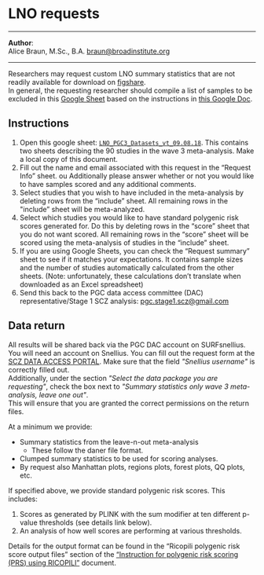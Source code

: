 # LNO requests
***
**Author**: <br> Alice Braun, M.Sc., B.A. [braun@broadinstitute.org](mailto:braun@broadinstitute.org)<br> 
***
Researchers may request custom LNO summary statistics that are not readily available for download on [figshare](https://figshare.com/articles/dataset/scz2022/19426775). <br>
In general, the requesting researcher should compile a list of samples to be excluded in this [Google Sheet](https://docs.google.com/spreadsheets/d/1rdb5Dzvls87X9UJ-UmUVpGWTPt6Rv3h25JFjjhO3Ei0/edit?gid=0#gid=0) based on the instructions in [this Google Doc](https://docs.google.com/document/d/1Z3eNTOAsybHXeWLqsiy-jCWAMqA8_4ZD2UEziJao2Wo/edit?tab=t.0).

## Instructions
1. Open this google sheet: [`LNO_PGC3_Datasets_vt_09.08.18`](https://docs.google.com/spreadsheets/d/1rdb5Dzvls87X9UJ-UmUVpGWTPt6Rv3h25JFjjhO3Ei0/edit?gid=0#gid=0). This contains two sheets describing the 90 studies in the wave 3 meta-analysis. Make a local copy of this document.
2. Fill out the name and email associated with this request in the “Request Info” sheet. ou Additionally please answer whether or not you would like to have samples scored and any additional comments. 
3. Select studies that you wish to have included in the meta-analysis by deleting rows from the “include” sheet. All remaining rows in the "include” sheet will be meta-analyzed.
4. Select which studies you would like to have standard polygenic risk scores generated for. Do this by deleting rows in the “score” sheet that you do not want scored. All remaining rows in the “score” sheet will be scored using the meta-analysis of studies in the “include” sheet.
5. If you are using Google Sheets, you can check the “Request summary” sheet to see if it matches your expectations. It contains sample sizes and the number of studies automatically calculated from the other sheets. (Note: unfortunately, these calculations don’t translate when downloaded as an Excel spreadsheet)
6. Send this back to the PGC data access committee (DAC) representative/Stage 1 SCZ analysis: pgc.stage1.scz@gmail.com  

## Data return
All results will be shared back via the PGC DAC account on SURFsnellius. You will need an account on Snellius. You can fill out the request form at the [SCZ DATA ACCESS PORTAL](https://pgcdataaccess.formstack.com/forms/pgc_data_access_scz). Make sure that the field *"Snellius username"* is correctly filled out. <br> Additionally, under the section *"Select the data package you are requesting"*, check the box next to *"Summary statistics only wave 3 meta-analysis, leave one out"*. <br> This will ensure that you are granted the correct permissions on the return files.

At a minimum we provide: <br>
- Summary statistics from the leave-n-out meta-analysis  <br>
    - These follow the daner file format.  <br>
- Clumped summary statistics to be used for scoring analyses.  <br>
- By request also Manhattan plots, regions plots, forest plots, QQ plots, etc.  <br>

If specified above, we provide standard polygenic risk scores. This includes:
1. Scores as generated by PLINK with the sum modifier at ten different p-value thresholds (see details link below).
2. An analysis of how well scores are performing at various thresholds.

Details for the output format can be found in the “Ricopili polygenic risk score output files” section of the [“Instruction for polygenic risk scoring (PRS) using RICOPILI”](https://docs.google.com/document/d/10jvLvnrPIz9zRKlRfMeW8HsHDxEIbs84yP3Ugjhj31E/edit?tab=t.0) document.
